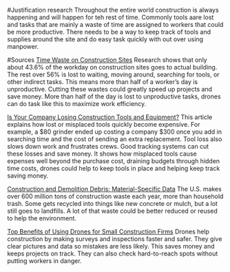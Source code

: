 #Justification research
Throughout the entire world construction is always happening and will happen for teh rest of time. Commonly tools aare lost and tasks that are mainly a waste of time are assigned to workers that could be more productive. There needs to be a way to keep track of tools and supplies around the site and do easy task quickly with out over using manpower.

#Sources
[Time Waste on Construction Sites](https://leanconstructionblog.com/Time-Waste-on-Construction-Sites.html?utm_source=chatgpt.com)
Research shows that only about 43.6% of the workday on construction sites goes to actual building. The rest over 56% is lost to waiting, moving around, searching for tools, or other indirect tasks. This means more than half of a worker’s day is unproductive. Cutting these wastes could greatly speed up projects and save money. More than half of the day is lost to unproductive tasks, drones can do task like this to maximize work efficiency. 

[Is Your Company Losing Construction Tools and Equipment?](https://gocodes.com/resources/is-your-company-losing-construction-tools-and-equipment/?utm_source=chatgpt.com)
This article explains how lost or misplaced tools quickly become expensive. For example, a $80 grinder ended up costing a company $300 once you add in searching time and the cost of sending an extra replacement. Tool loss also slows down work and frustrates crews. Good tracking systems can cut these losses and save money. It shows how misplaced tools cause expenses well beyond the purchase cost, draining budgets through hidden time costs, drones could help to keep tools in place and helping keep track saving money.

[Construction and Demolition Debris: Material-Specific Data](https://www.epa.gov/facts-and-figures-about-materials-waste-and-recycling/construction-and-demolition-debris-material?utm_source=chatgpt.com)
The U.S. makes over 600 million tons of construction waste each year, more than household trash. Some gets recycled into things like new concrete or mulch, but a lot still goes to landfills. A lot of that waste could be better reduced or reused to help the environment.

[Top Benefits of Using Drones for Small Construction Firms](https://www.cmaanet.org/sites/default/files/resource/Top_Benefits_Drones_Construction_SAdv.pdf?utm_source=chatgpt.com)
Drones help construction by making surveys and inspections faster and safer. They give clear pictures and data so mistakes are less likely. This saves money and keeps projects on track. They can also check hard-to-reach spots without putting workers in danger.